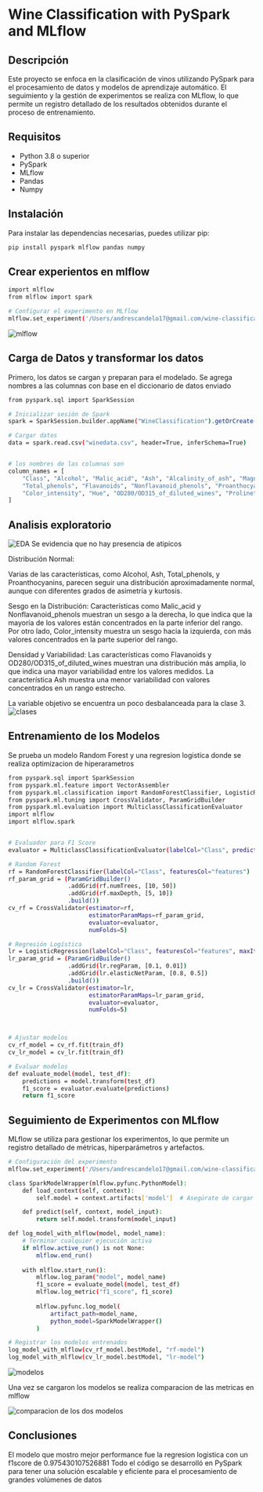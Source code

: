 # Wine Classification with PySpark and MLflow

## Descripción

Este proyecto se enfoca en la clasificación de vinos utilizando PySpark para el procesamiento de datos y modelos de aprendizaje automático. El seguimiento y la gestión de experimentos se realiza con MLflow, lo que permite un registro detallado de los resultados obtenidos durante el proceso de entrenamiento.

## Requisitos

- Python 3.8 o superior
- PySpark
- MLflow
- Pandas
- Numpy

## Instalación

Para instalar las dependencias necesarias, puedes utilizar pip:

```bash
pip install pyspark mlflow pandas numpy
```
## Crear experientos en mlflow
```bash
import mlflow
from mlflow import spark

# Configurar el experimento en MLflow
mlflow.set_experiment('/Users/andrescandelo17@gmail.com/wine-classification-experiment')
```
![mlflow](experimento.png)
## Carga de Datos y transformar los datos
Primero, los datos se cargan y preparan para el modelado. Se agrega nombres a las columnas con base en el diccionario de datos enviado
```bash
from pyspark.sql import SparkSession

# Inicializar sesión de Spark
spark = SparkSession.builder.appName("WineClassification").getOrCreate()

# Cargar datos
data = spark.read.csv("winedata.csv", header=True, inferSchema=True)


# los nombres de las columnas son
column_names = [
    "Class", "Alcohol", "Malic_acid", "Ash", "Alcalinity_of_ash", "Magnesium",
    "Total_phenols", "Flavanoids", "Nonflavanoid_phenols", "Proanthocyanins",
    "Color_intensity", "Hue", "OD280/OD315_of_diluted_wines", "Proline"
]

```
## Analisis exploratorio

![EDA](output.png)
Se evidencia que no hay presencia de atipicos

Distribución Normal:

Varias de las características, como Alcohol, Ash, Total_phenols, y Proanthocyanins, parecen seguir una distribución aproximadamente normal, aunque con diferentes grados de asimetría y kurtosis.

Sesgo en la Distribución:
Características como Malic_acid y Nonflavanoid_phenols muestran un sesgo a la derecha, lo que indica que la mayoría de los valores están concentrados en la parte inferior del rango.
Por otro lado, Color_intensity muestra un sesgo hacia la izquierda, con más valores concentrados en la parte superior del rango.

Densidad y Variabilidad:
Las características como Flavanoids y OD280/OD315_of_diluted_wines muestran una distribución más amplia, lo que indica una mayor variabilidad entre los valores medidos.
La característica Ash muestra una menor variabilidad con valores concentrados en un rango estrecho.

La variable objetivo se encuentra un poco desbalanceada para la clase 3.
![clases](clases.png)

## Entrenamiento de los Modelos
Se prueba un modelo Random Forest y una regresion logistica donde se realiza optimizacion de hiperarametros
```bash
from pyspark.sql import SparkSession
from pyspark.ml.feature import VectorAssembler
from pyspark.ml.classification import RandomForestClassifier, LogisticRegression
from pyspark.ml.tuning import CrossValidator, ParamGridBuilder
from pyspark.ml.evaluation import MulticlassClassificationEvaluator
import mlflow
import mlflow.spark


# Evaluador para F1 Score
evaluator = MulticlassClassificationEvaluator(labelCol="Class", predictionCol="prediction", metricName="f1")

# Random Forest
rf = RandomForestClassifier(labelCol="Class", featuresCol="features")
rf_param_grid = (ParamGridBuilder()
                 .addGrid(rf.numTrees, [10, 50])
                 .addGrid(rf.maxDepth, [5, 10])
                 .build())
cv_rf = CrossValidator(estimator=rf,
                       estimatorParamMaps=rf_param_grid,
                       evaluator=evaluator,
                       numFolds=5)

# Regresión Logística
lr = LogisticRegression(labelCol="Class", featuresCol="features", maxIter=10)
lr_param_grid = (ParamGridBuilder()
                 .addGrid(lr.regParam, [0.1, 0.01])
                 .addGrid(lr.elasticNetParam, [0.8, 0.5])
                 .build())
cv_lr = CrossValidator(estimator=lr,
                       estimatorParamMaps=lr_param_grid,
                       evaluator=evaluator,
                       numFolds=5)



# Ajustar modelos
cv_rf_model = cv_rf.fit(train_df)
cv_lr_model = cv_lr.fit(train_df)

# Evaluar modelos
def evaluate_model(model, test_df):
    predictions = model.transform(test_df)
    f1_score = evaluator.evaluate(predictions)
    return f1_score
```

## Seguimiento de Experimentos con MLflow
MLflow se utiliza para gestionar los experimentos, lo que permite un registro detallado de métricas, hiperparámetros y artefactos.

```bash
# Configuración del experimento
mlflow.set_experiment('/Users/andrescandelo17@gmail.com/wine-classification-experiment')

class SparkModelWrapper(mlflow.pyfunc.PythonModel):
    def load_context(self, context):
        self.model = context.artifacts['model']  # Asegúrate de cargar el modelo

    def predict(self, context, model_input):
        return self.model.transform(model_input)

def log_model_with_mlflow(model, model_name):
    # Terminar cualquier ejecución activa
    if mlflow.active_run() is not None:
        mlflow.end_run()
    
    with mlflow.start_run():
        mlflow.log_param("model", model_name)
        f1_score = evaluate_model(model, test_df)
        mlflow.log_metric("f1_score", f1_score)
        
        mlflow.pyfunc.log_model(
            artifact_path=model_name,
            python_model=SparkModelWrapper()
        )

# Registrar los modelos entrenados
log_model_with_mlflow(cv_rf_model.bestModel, "rf-model")
log_model_with_mlflow(cv_lr_model.bestModel, "lr-model")
```
![modelos](modelos.png)

Una vez se cargaron los modelos se realiza comparacion de las metricas en mlflow

![comparacion de los dos modelos](comparacion.png)

## Conclusiones
El modelo que mostro mejor performance fue la regresion logistica con un f1score de 0.975430107526881
Todo el código se desarrolló en PySpark para tener una solución escalable y eficiente para el procesamiento de grandes volúmenes de datos
